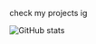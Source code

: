 check my projects ig

![GitHub stats](https://github-readme-stats.vercel.app/api?username=betterclient&theme=dark&show_icons=true)
